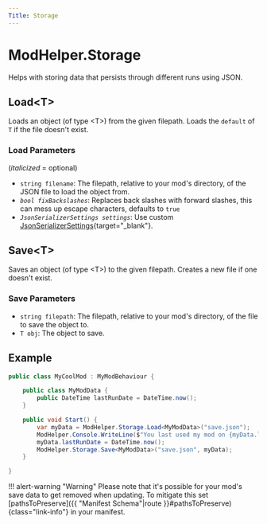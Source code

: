 ```yaml
---
Title: Storage
---
```


# ModHelper.Storage

Helps with storing data that persists through different runs using JSON.

## Load&lt;T&gt;

Loads an object (of type &lt;T&gt;) from the given filepath. Loads the `default` of `T` if the file doesn't exist.

### Load Parameters

(*italicized* = optional)

- `string filename`: The filepath, relative to your mod's directory, of the JSON file to load the object from.
- *`bool fixBackslashes`*: Replaces back slashes with forward slashes, this can mess up escape characters, defaults to `true`
- *`JsonSerializerSettings settings`*: Use custom [JsonSerializerSettings](https://www.newtonsoft.com/json/help/html/T_Newtonsoft_Json_JsonSerializerSettings.htm){target="_blank"}.

## Save&lt;T&gt;

Saves an object (of type &lt;T&gt;) to the given filepath. Creates a new file if one doesn't exist.

### Save Parameters

- `string filepath`: The filepath, relative to your mod's directory, of the file to save the object to.
- `T obj`: The object to save.

## Example

```csharp
public class MyCoolMod : MyModBehaviour {

    public class MyModData {
        public DateTime lastRunDate = DateTime.now();
    }

    public void Start() {
        var myData = ModHelper.Storage.Load<MyModData>("save.json");
        ModHelper.Console.WriteLine($"You last used my mod on {myData.lastRunDate.ToShortDateString()}");
        myData.lastRunDate = DateTime.now();
        ModHelper.Storage.Save<MyModData>("save.json", myData);
    }

}
```

!!! alert-warning "Warning"
    Please note that it's possible for your mod's save data to get removed when updating. To mitigate this set [pathsToPreserve]({{ "Manifest Schema"|route }}#pathsToPreserve){class="link-info"} in your manifest.
